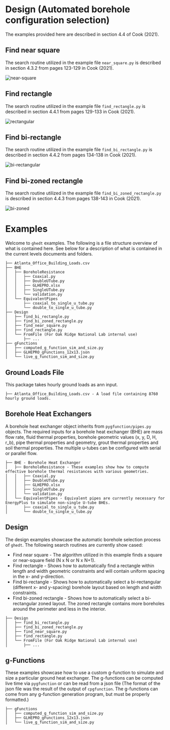 # Design (Automated borehole configuration selection)

The examples provided here are described in section 4.4 of Cook (2021).

## Find near square

The search routine utilized in the example file `near_square.py` is described 
in section 4.3.2 from pages 123-129 in Cook (2021). 

![near-square](../../../images/near-square.png)

## Find rectangle

The search routine utilized in the example file `find_rectangle.py` is 
described in section 4.4.1 from pages 129-133 in Cook (2021). 

![rectangular](../../../images/rectangular.png)

## Find bi-rectangle

The search routine utilized in the example file `find_bi_rectangle.py` is 
described in section 4.4.2 from pages 134-138 in Cook (2021).

![bi-rectangular](../../../images/bi-rectangular.png)

## Find bi-zoned rectangle

The search routine utilized in the example file `find_bi_zoned_rectangle.py`
is described in section 4.4.3 from pages 138-143 in Cook (2021).

![bi-zoned](../../../images/bi-zoned.png)



# Examples

Welcome to `ghedt` examples. The following is a file structure overview of what 
is contained here. See below for a description of what is contained in the 
current levels documents and folders. 

```angular2html
├── Atlanta_Office_Building_Loads.csv   
├── BHE
│   ├── BoreholeResistance 
│   │   ├── Coaxial.py
│   │   ├── DoubleUTube.py
│   │   ├── GLHEPRO.xlsx
│   │   ├── SingleUTube.py
│   │   └── validation.py
│   └── EquivalentPipes 
│       ├── coaxial_to_single_u_tube.py
│       └── double_to_single_u_tube.py
├── Design
│   ├── find_bi_rectangle.py
│   ├── find_bi_zoned_rectangle.py
│   ├── find_near_square.py
│   ├── find_rectangle.py
│   └── FromFile (For Oak Ridge National Lab internal use)
│       ├── ...
├── gFunctions
│   ├── computed_g_function_sim_and_size.py
│   ├── GLHEPRO_gFunctions_12x13.json
│   └── live_g_function_sim_and_size.py
```

## Ground Loads File

This package takes hourly ground loads as ann input.
```angular2html
├── Atlanta_Office_Building_Loads.csv - A load file containing 8760 hourly ground loads.
```

## Borehole Heat Exchangers

A borehole heat exchanger object inherits from `pygfunction/pipes.py` objects.
The required inputs for a borehole heat exchanger (BHE) are mass flow rate, 
fluid thermal properties, borehole geometric values (x, y, D, H, r_b), pipe 
thermal properties and geometry, grout thermal properties and soil thermal 
properties. The multiple u-tubes can be configured with serial or parallel flow. 

```angular2html
├── BHE - Borehole Heat Exchanger
│   ├── BoreholeResistance - These examples show how to compute effective borehole thermal resistances with various geometries. 
│   │   ├── Coaxial.py
│   │   ├── DoubleUTube.py
│   │   ├── GLHEPRO.xlsx
│   │   ├── SingleUTube.py
│   │   └── validation.py
│   └── EquivalentPipes - Equivalent pipes are currently necessary for EnergyPlus to simulate non-single U-tube BHEs. 
│       ├── coaxial_to_single_u_tube.py
│       └── double_to_single_u_tube.py
```

## Design 

The design examples showcase the automatic borehole selection process of 
`ghedt`. The following search routines are currently show cased:
- Find near square - The algorithm utilized in this example finds a square or 
near-square field (N x N or N x N+1). 
- Find rectangle - Shows how to automatically find a rectangle within length and 
width geometric constraints and will contain uniform spacing in the x- and 
y-direction.
- Find bi-rectangle - Shows how to automatically select a bi-rectangular
(different x- and y-spacing) borehole layout based on length and width 
constraints.
- Find bi-zoned rectangle - Shows how to automatically select a bi-rectangular 
zoned layout. The zoned rectangle contains more boreholes around the perimeter 
and less in the interior.   

```angular2html
├── Design
│   ├── find_bi_rectangle.py
│   ├── find_bi_zoned_rectangle.py
│   ├── find_near_square.py
│   ├── find_rectangle.py
│   └── FromFile (For Oak Ridge National Lab internal use)
│       ├── ...
```

## g-Functions

These examples showcase how to use a custom g-function to simulate and size a 
particular ground heat exchanger. The g-functions can be computed live time
via `pygfunction` or can be read from a json file (The format of the json file
was the result of the output of `cpgfunction`. The g-functions can come from any
g-function generation program, but must be properly formatted.)

```angular2html
├── gFunctions
│   ├── computed_g_function_sim_and_size.py
│   ├── GLHEPRO_gFunctions_12x13.json
│   └── live_g_function_sim_and_size.py
```